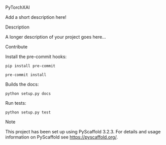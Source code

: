 
PyTorchXAI



Add a short description here!


Description


A longer description of your project goes here...

Contribute


Install the pre-commit hooks:

```
pip install pre-commit
```

```
pre-commit install
```

Builds the docs:
```
python setup.py docs
```

Run tests:
```
python setup.py test
```

Note


This project has been set up using PyScaffold 3.2.3. For details and usage
information on PyScaffold see https://pyscaffold.org/.
